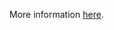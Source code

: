 More information [here](https://docs.prismacloud.io/en/enterprise-edition/policy-reference/azure-policies/azure-general-policies/azr-general-3).
